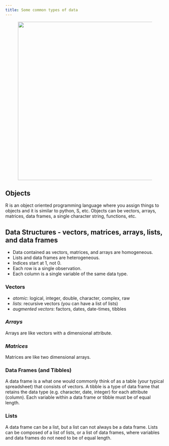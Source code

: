 ```yaml
---
title: Some common types of data
---
```

<figure align = "center">
<img src="https://github.com/TC-piRatecat-2018/Website/tree/master/assets/images/pipe.png" width = "500">
</figure>

## Objects
R is an object oriented programming language where you assign things to objects and it is similar to python, S, etc. Objects can be vectors, arrays, matrices, data frames, a single character string, functions, etc.

## Data Structures - vectors, matrices, arrays, lists, and data frames
* Data contained as vectors, matrices, and arrays are homogeneous.
* Lists and data frames are heterogeneous.
* Indices start at 1, not 0.
* Each row is a single observation.
* Each column is a single variable of the same data type.

### Vectors
* _atomic_: logical, integer, double, character, complex, raw
* _lists_: recursive vectors (you can have a list of lists)
* _augmented vectors_: factors, dates, date-times, tibbles

### _Arrays_
Arrays are like vectors with a dimensional attribute.

### _Matrices_
Matrices are like two dimensional arrays.

### Data Frames (and Tibbles)
A data frame is a what one would commonly think of as a table (your typical spreadsheet) that consists of vectors. A tibble is a type of data frame that retains the data type (e.g. character, date, integer) for each attribute (column). Each variable within a data frame or tibble must be of equal length.

### Lists
A data frame can be a list, but a list can not always be a data frame. Lists can be composed of a list of lists, or a list of data frames, where variables and data frames do not need to be of equal length.
